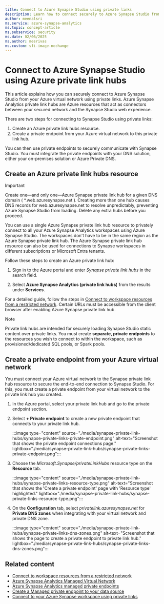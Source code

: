 ```yaml
---
title: Connect to Azure Synapse Studio using private links
description: Learn how to connect securely to Azure Synapse Studio from your virtual network using Azure private link hubs.
author: meenalsri
ms.service: azure-synapse-analytics
ms.topic: concept-article
ms.subservice: security 
ms.date: 02/06/2025 
ms.author: mesrivas
ms.custom: sfi-image-nochange
---
```


# Connect to Azure Synapse Studio using Azure private link hubs

This article explains how you can securely connect to Azure Synapse Studio from your Azure virtual network using private links. Azure Synapse Analytics private link hubs are Azure resources that act as connectors between your secured network and the Synapse Studio web experience.

There are two steps for connecting to Synapse Studio using private links:

1. Create an Azure private link hubs resource.
1. Create a private endpoint from your Azure virtual network to this private link hub.

You can then use private endpoints to securely communicate with Synapse Studio. You must integrate the private endpoints with your DNS solution, either your on-premises solution or Azure Private DNS.

## Create an Azure private link hubs resource

>[!IMPORTANT]
>Create one—and only one—Azure Synapse private link hub for a given DNS domain ( *.web.azuresynapse.net ). Creating more than one hub causes DNS records for web.azuresynapse.net to resolve unpredictably, preventing Azure Synapse Studio from loading. Delete any extra hubs before you proceed.

You can use a single Azure Synapse private link hub resource to privately connect to all your Azure Synapse Analytics workspaces using Azure Synapse Studio. The workspaces don't have to be in the same region as the Azure Synapse private link hub. The Azure Synapse private link hub resource can also be used for connections to Synapse workspaces in different subscriptions or Microsoft Entra tenants.

Follow these steps to create an Azure private link hub:

1. Sign in to the Azure portal and enter *Synapse private link hubs* in the search field.

1. Select **Azure Synapse Analytics (private link hubs)** from the results under **Services**.

For a detailed guide, follow the steps in [Connect to workspace resources from a restricted network](./how-to-connect-to-workspace-from-restricted-network.md). Certain URLs must be accessible from the client browser after enabling Azure Synapse private link hub.

>[!NOTE]
>Private link hubs are intended for securely loading Synapse Studio static content over private links. You must create **separate, private endpoints** to the resources you wish to connect to within the workspace, such as provisioned/dedicated SQL pools, or Spark pools.

## Create a private endpoint from your Azure virtual network

You must connect your Azure virtual network to the Synapse private link hub resource to secure the end-to-end connection to Synapse Studio. For this, you must create a private endpoint from your virtual network to the private link hub you created.

1. In the Azure portal, select your private link hub and go to the private endpoint section.

1. Select **+ Private endpoint** to create a new private endpoint that connects to your private link hub.

    :::image type="content" source="./media/synapse-private-link-hubs/synapse-private-links-private-endpoint.png" alt-text="Screenshot that shows the private endpoint connections page." lightbox="./media/synapse-private-link-hubs/synapse-private-links-private-endpoint.png":::

1. Choose the *Microsoft.Synapse/privateLinkHubs* resource type on the **Resource** tab.

    :::image type="content" source="./media/synapse-private-link-hubs/synapse-private-links-resource-type.png" alt-text="Screenshot that shows the 'Create a private endpoint' page with 'Resource type' highlighted." lightbox="./media/synapse-private-link-hubs/synapse-private-links-resource-type.png":::

1. On the **Configuration** tab, select *privatelink.azuresynapse.net* for **Private DNS zones** when integrating with your virtual network and private DNS zone.

    :::image type="content" source="./media/synapse-private-link-hubs/synapse-private-links-dns-zones.png" alt-text="Screenshot that shows the page to create a private endpoint to private link hub." lightbox="./media/synapse-private-link-hubs/synapse-private-links-dns-zones.png":::

## Related content

- [Connect to workspace resources from a restricted network](./how-to-connect-to-workspace-from-restricted-network.md)
- [Azure Synapse Analytics Managed Virtual Network](./synapse-workspace-managed-vnet.md)
- [Azure Synapse Analytics managed private endpoints](./synapse-workspace-managed-private-endpoints.md)
- [Create a Managed private endpoint to your data source](./how-to-create-managed-private-endpoints.md)
- [Connect to your Azure Synapse workspace using private links](./how-to-connect-to-workspace-with-private-links.md)
